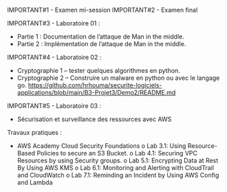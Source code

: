 IMPORTANT#1 - Examen mi-session 
IMPORTANT#2 - Examen final 

IMPORTANT#3 - Laboratoire 01 :
-	Partie 1 : Documentation de l’attaque de Man in the middle.
-	Partie 2 : Implémentation de l’attaque de Man in the middle.

IMPORTANT#4 - Laboratoire 02 :
-	Cryptographie 1 – tester quelques algorithmes en python.
-	Cryptographie 2 – Construire un malware en python ou avec le langage go.
https://github.com/hrhouma/securite-logiciels-applications/blob/main/B3-Projet3/Demo2/README.md 

IMPORTANT#5 - Laboratoire 03 :
-	Sécurisation et surveillance des ressources avec AWS

Travaux pratiques : 
-	AWS Academy Cloud Security Foundations 
o	Lab 3.1: Using Resource-Based Policies to secure an S3 Bucket.
o	Lab 4.1: Securing VPC Resources by using Security groups.
o	Lab 5.1: Encrypting Data at Rest By Using AWS KMS
o	Lab 6.1: Monitoring and Alerting with CloudTrail and CloudWatch
o	Lab 7.1: Reminding an Incident by Using AWS Config and Lambda
